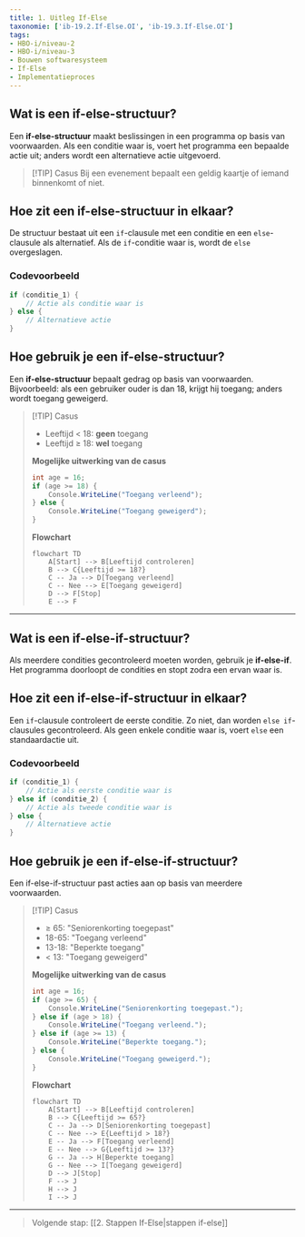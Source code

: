 ```yaml
---
title: 1. Uitleg If-Else
taxonomie: ['ib-19.2.If-Else.OI', 'ib-19.3.If-Else.OI']
tags:
- HBO-i/niveau-2
- HBO-i/niveau-3
- Bouwen softwaresysteem
- If-Else
- Implementatieproces
---
```


## Wat is een if-else-structuur?
Een **if-else-structuur** maakt beslissingen in een programma op basis van voorwaarden. Als een conditie waar is, voert het programma een bepaalde actie uit; anders wordt een alternatieve actie uitgevoerd.

> [!TIP] Casus
> Bij een evenement bepaalt een geldig kaartje of iemand binnenkomt of niet.

## Hoe zit een if-else-structuur in elkaar?
De structuur bestaat uit een `if`-clausule met een conditie en een `else`-clausule als alternatief. Als de `if`-conditie waar is, wordt de `else` overgeslagen.

### Codevoorbeeld
```csharp
if (conditie_1) {
    // Actie als conditie waar is
} else {
    // Alternatieve actie
}
```

## Hoe gebruik je een if-else-structuur?
Een **if-else-structuur** bepaalt gedrag op basis van voorwaarden. Bijvoorbeeld: als een gebruiker ouder is dan 18, krijgt hij toegang; anders wordt toegang geweigerd.

> [!TIP] Casus
> - Leeftijd < 18: **geen** toegang
> - Leeftijd ≥ 18: **wel** toegang
> 
> **Mogelijke uitwerking van de casus**
> ```csharp
> int age = 16;
> if (age >= 18) {
>     Console.WriteLine("Toegang verleend");
> } else {
>     Console.WriteLine("Toegang geweigerd");
> }
> ```
> 
> **Flowchart**
> ```mermaid
> flowchart TD
>     A[Start] --> B[Leeftijd controleren]
>     B --> C{Leeftijd >= 18?}
>     C -- Ja --> D[Toegang verleend]
>     C -- Nee --> E[Toegang geweigerd]
>     D --> F[Stop]
>     E --> F
> ```

---

## Wat is een if-else-if-structuur?
Als meerdere condities gecontroleerd moeten worden, gebruik je **if-else-if**. Het programma doorloopt de condities en stopt zodra een ervan waar is.

## Hoe zit een if-else-if-structuur in elkaar?
Een `if`-clausule controleert de eerste conditie. Zo niet, dan worden `else if`-clausules gecontroleerd. Als geen enkele conditie waar is, voert `else` een standaardactie uit.

### Codevoorbeeld
```csharp
if (conditie_1) {
    // Actie als eerste conditie waar is
} else if (conditie_2) {
    // Actie als tweede conditie waar is
} else {
    // Alternatieve actie
}
```

## Hoe gebruik je een if-else-if-structuur?
Een if-else-if-structuur past acties aan op basis van meerdere voorwaarden.

> [!TIP] Casus
> - ≥ 65: "Seniorenkorting toegepast"
> - 18-65: "Toegang verleend"
> - 13-18: "Beperkte toegang"
> - < 13: "Toegang geweigerd"
> 
> **Mogelijke uitwerking van de casus**
> ```csharp
> int age = 16;
> if (age >= 65) {
>     Console.WriteLine("Seniorenkorting toegepast.");
> } else if (age > 18) {
>     Console.WriteLine("Toegang verleend.");
> } else if (age >= 13) {
>     Console.WriteLine("Beperkte toegang.");
> } else {
>     Console.WriteLine("Toegang geweigerd.");
> }
> ```
> 
> **Flowchart**
> ```mermaid
> flowchart TD
>     A[Start] --> B[Leeftijd controleren]
>     B --> C{Leeftijd >= 65?}
>     C -- Ja --> D[Seniorenkorting toegepast]
>     C -- Nee --> E{Leeftijd > 18?}
>     E -- Ja --> F[Toegang verleend]
>     E -- Nee --> G{Leeftijd >= 13?}
>     G -- Ja --> H[Beperkte toegang]
>     G -- Nee --> I[Toegang geweigerd]
>     D --> J[Stop]
>     F --> J
>     H --> J
>     I --> J
> ```

---

> Volgende stap: [[2. Stappen If-Else|stappen if-else]]